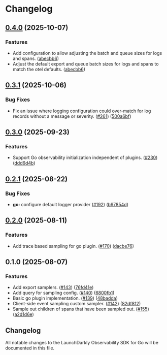 # Changelog

## [0.4.0](https://github.com/launchdarkly/observability-sdk/compare/go/v0.3.1...go/v0.4.0) (2025-10-07)


### Features

* Add configuration to allow adjusting the batch and queue sizes for logs and spans. ([abecbb6](https://github.com/launchdarkly/observability-sdk/commit/abecbb64d070f97e16f281065a6a2350668e711c))
* Adjust the default export and queue batch sizes for logs and spans to match the otel defaults. ([abecbb6](https://github.com/launchdarkly/observability-sdk/commit/abecbb64d070f97e16f281065a6a2350668e711c))

## [0.3.1](https://github.com/launchdarkly/observability-sdk/compare/go/v0.3.0...go/v0.3.1) (2025-10-06)


### Bug Fixes

* Fix an issue where logging configuration could over-match for log records without a message or severity. ([#261](https://github.com/launchdarkly/observability-sdk/issues/261)) ([500a6bf](https://github.com/launchdarkly/observability-sdk/commit/500a6bf2e7801c8076405257a31ba4a629311e0b))

## [0.3.0](https://github.com/launchdarkly/observability-sdk/compare/go/v0.2.1...go/v0.3.0) (2025-09-23)


### Features

* Support Go observability initialization independent of plugins. ([#230](https://github.com/launchdarkly/observability-sdk/issues/230)) ([ddd6d4b](https://github.com/launchdarkly/observability-sdk/commit/ddd6d4b1ca6d647f37bf62fc7ec31f58043a89d2))

## [0.2.1](https://github.com/launchdarkly/observability-sdk/compare/go/v0.2.0...go/v0.2.1) (2025-08-22)


### Bug Fixes

* **go:** configure default logger provider ([#192](https://github.com/launchdarkly/observability-sdk/issues/192)) ([b97854d](https://github.com/launchdarkly/observability-sdk/commit/b97854d19305e00e5a2a35d5068b03305d7a8b62))

## [0.2.0](https://github.com/launchdarkly/observability-sdk/compare/go/v0.1.0...go/v0.2.0) (2025-08-11)


### Features

* Add trace based sampling for go plugin. ([#170](https://github.com/launchdarkly/observability-sdk/issues/170)) ([dacbe76](https://github.com/launchdarkly/observability-sdk/commit/dacbe763d0ab672e1575290a37ad3f7cc2c3059a))

## 0.1.0 (2025-08-07)


### Features

* Add export samplers. ([#143](https://github.com/launchdarkly/observability-sdk/issues/143)) ([76fd41e](https://github.com/launchdarkly/observability-sdk/commit/76fd41e24b6214b02e9380e184734d324fc59be4))
* Add query for sampling config. ([#140](https://github.com/launchdarkly/observability-sdk/issues/140)) ([6800fb1](https://github.com/launchdarkly/observability-sdk/commit/6800fb109efee1ddbc9a2756c2b5c4c853bde4c4))
* Basic go plugin implementation. ([#139](https://github.com/launchdarkly/observability-sdk/issues/139)) ([48badda](https://github.com/launchdarkly/observability-sdk/commit/48badda5a34f9cf6d510abb6277e2308d7ebbdd9))
* Client-side event sampling custom sampler. ([#142](https://github.com/launchdarkly/observability-sdk/issues/142)) ([82df812](https://github.com/launchdarkly/observability-sdk/commit/82df812deacf626c8743043599ba584c79b059e1))
* Sample out children of spans that have been sampled out. ([#155](https://github.com/launchdarkly/observability-sdk/issues/155)) ([a2d1d6e](https://github.com/launchdarkly/observability-sdk/commit/a2d1d6ef912e1befaf8fcad18291313942ef67f2))

## Changelog

All notable changes to the LaunchDarkly Observability SDK for Go will be documented in this file.
